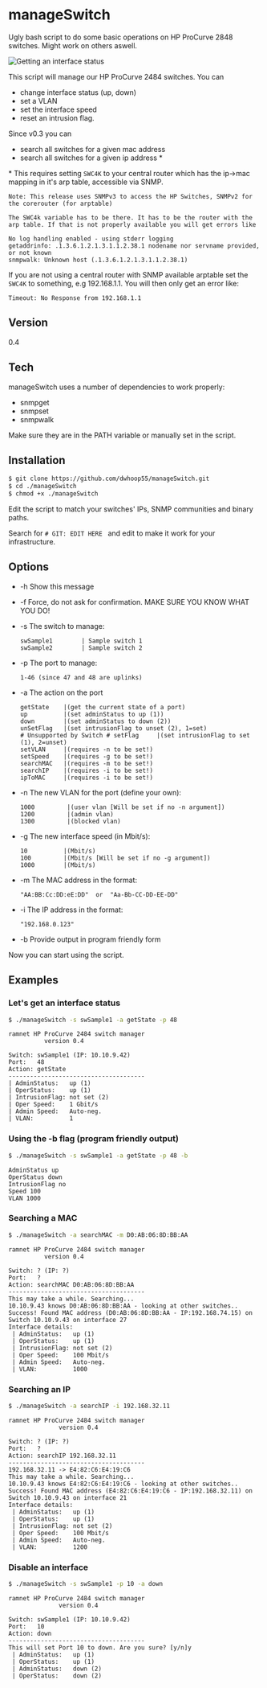 # manageSwitch
Ugly bash script to do some basic operations on HP ProCurve 2848 switches. Might work on others aswell.


![Getting an interface status](https://www.ram.rwth-aachen.de/images/files/github_getState.png)

This script will manage our HP ProCurve 2484 switches.
You can
- change interface status (up, down)
- set a VLAN
- set the interface speed
- reset an intrusion flag.

Since v0.3 you can

- search all switches for a given mac address
- search all switches for a given ip address *

\* This requires setting ```SWC4K``` to your central router which has the ip->mac mapping in it's arp table, accessible via SNMP.

```Note: This release uses SNMPv3 to access the HP Switches, SNMPv2 for the corerouter (for arptable)```

```The SWC4k variable has to be there. It has to be the router with the arp table. If that is not properly available you will get errors like```

    No log handling enabled - using stderr logging
    getaddrinfo: .1.3.6.1.2.1.3.1.1.2.38.1 nodename nor servname provided, or not known
    snmpwalk: Unknown host (.1.3.6.1.2.1.3.1.1.2.38.1)

If you are not using a central router with SNMP available arptable set the ```SWC4K``` to something, e.g 192.168.1.1. You will then only get an error like:

    Timeout: No Response from 192.168.1.1

## Version
0.4

## Tech

manageSwitch uses a number of dependencies to work properly:

* snmpget
* snmpset
* snmpwalk

Make sure they are in the PATH variable or manually set in the script.

## Installation

```bash
$ git clone https://github.com/dwhoop55/manageSwitch.git
$ cd ./manageSwitch
$ chmod +x ./manageSwitch
```

Edit the script to match your switches' IPs, SNMP communities and binary paths.

Search for ```# GIT: EDIT HERE ``` and edit to make it work for your infrastructure.

## Options
*   -h       Show this message
*   -f       Force, do not ask for confirmation. MAKE SURE YOU KNOW WHAT YOU DO!
*   -s       The switch to manage:

        swSample1        | Sample switch 1
        swSample2        | Sample switch 2
*   -p       The port to manage:
        
        1-46 (since 47 and 48 are uplinks)
*   -a       The action on the port

        getState    |(get the current state of a port)
        up          |(set adminStatus to up (1))
        down        |(set adminStatus to down (2))
        unSetFlag   |(set intrusionFlag to unset (2), 1=set)
        # Unsupported by Switch # setFlag     |(set intrusionFlag to set (1), 2=unset)
        setVLAN     |(requires -n to be set!)
        setSpeed    |(requires -g to be set!)
        searchMAC   |(requires -m to be set!)
        searchIP    |(requires -i to be set!)
        ipToMAC     |(requires -i to be set!)
*   -n       The new VLAN for the port (define your own):

        1000         |(user vlan [Will be set if no -n argument])
        1200         |(admin vlan)
        1300         |(blocked vlan)
*   -g       The new interface speed (in Mbit/s):
        
        10          |(Mbit/s)
        100         |(Mbit/s [Will be set if no -g argument])
        1000        |(Mbit/s)
*   -m       The MAC address in the format:
        
        "AA:BB:Cc:DD:eE:DD"  or  "Aa-Bb-CC-DD-EE-DD"
*   -i       The IP address in the format:
        
        "192.168.0.123"
*   -b       Provide output in program friendly form

Now you can start using the script.

## Examples

### Let's get an interface status
```bash
$ ./manageSwitch -s swSample1 -a getState -p 48
```
    ramnet HP ProCurve 2484 switch manager
              version 0.4

    Switch: swSample1 (IP: 10.10.9.42)
    Port:   48
    Action: getState
    --------------------------------------
    | AdminStatus:   up (1)
    | OperStatus:    up (1)
    | IntrusionFlag: not set (2)
    | Oper Speed:    1 Gbit/s
    | Admin Speed:   Auto-neg.
    | VLAN:          1

### Using the -b flag (program friendly output)
```bash
$ ./manageSwitch -s swSample1 -a getState -p 48 -b
```
    AdminStatus up
    OperStatus down
    IntrusionFlag no
    Speed 100
    VLAN 1000

### Searching a MAC
```bash
$ ./manageSwitch -a searchMAC -m D0:AB:06:8D:BB:AA
```
    ramnet HP ProCurve 2484 switch manager
              version 0.4

    Switch: ? (IP: ?)
    Port:   ?
    Action: searchMAC D0:AB:06:8D:BB:AA
    --------------------------------------
    This may take a while. Searching...
    10.10.9.43 knows D0:AB:06:8D:BB:AA - looking at other switches..
    Success! Found MAC address (D0:AB:06:8D:BB:AA - IP:192.168.74.15) on Switch 10.10.9.43 on interface 27
    Interface details:
     | AdminStatus:   up (1)
     | OperStatus:    up (1)
     | IntrusionFlag: not set (2)
     | Oper Speed:    100 Mbit/s
     | Admin Speed:   Auto-neg.
     | VLAN:          1000


### Searching an IP
```bash
$ ./manageSwitch -a searchIP -i 192.168.32.11
```
    ramnet HP ProCurve 2484 switch manager
                  version 0.4

    Switch: ? (IP: ?)
    Port:   ?
    Action: searchIP 192.168.32.11
    --------------------------------------
    192.168.32.11 -> E4:82:C6:E4:19:C6
    This may take a while. Searching...
    10.10.9.43 knows E4:82:C6:E4:19:C6 - looking at other switches..
    Success! Found MAC address (E4:82:C6:E4:19:C6 - IP:192.168.32.11) on Switch 10.10.9.43 on interface 21
    Interface details:
     | AdminStatus:   up (1)
     | OperStatus:    up (1)
     | IntrusionFlag: not set (2)
     | Oper Speed:    100 Mbit/s
     | Admin Speed:   Auto-neg.
     | VLAN:          1200


### Disable an interface
```bash
$ ./manageSwitch -s swSample1 -p 10 -a down
```
    ramnet HP ProCurve 2484 switch manager
                  version 0.4

    Switch: swSample1 (IP: 10.10.9.42)
    Port:   10
    Action: down
    --------------------------------------
    This will set Port 10 to down. Are you sure? [y/n]y
     | AdminStatus:   up (1)
     | OperStatus:    up (1)
     | AdminStatus:   down (2)
     | OperStatus:    down (2)
